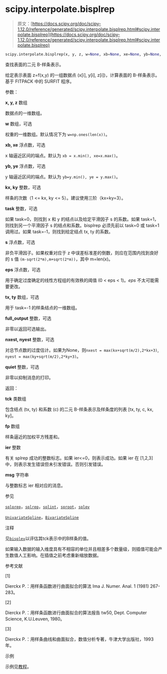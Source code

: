 # scipy.interpolate.bisplrep

> 原文：[https://docs.scipy.org/doc/scipy-1.12.0/reference/generated/scipy.interpolate.bisplrep.html#scipy.interpolate.bisplrep](https://docs.scipy.org/doc/scipy-1.12.0/reference/generated/scipy.interpolate.bisplrep.html#scipy.interpolate.bisplrep)

```py
scipy.interpolate.bisplrep(x, y, z, w=None, xb=None, xe=None, yb=None, ye=None, kx=3, ky=3, task=0, s=None, eps=1e-16, tx=None, ty=None, full_output=0, nxest=None, nyest=None, quiet=1)
```

查找表面的二元 B-样条表示。

给定表示表面 z=f(x,y) 的一组数据点 (x[i], y[i], z[i])，计算表面的 B-样条表示。基于 FITPACK 中的 SURFIT 程序。

参数：

**x, y, z** 数组

数据点的一维数组。

**w** 数组，可选

权重的一维数组。默认情况下为 `w=np.ones(len(x))`。

**xb, xe** 浮点数，可选

x 轴逼近区间的端点。默认为 `xb = x.min(), xe=x.max()`。

**yb, ye** 浮点数，可选

y 轴逼近区间的端点。默认为 `yb=y.min(), ye = y.max()`。

**kx, ky** 整数，可选

样条的次数（1 <= kx, ky <= 5）。建议使用三阶（kx=ky=3）。

**task** 整数，可选

如果 task=0，则找到 x 和 y 的结点以及给定平滑因子 s 的系数。如果 task=1，则找到另一个平滑因子 s 的结点和系数。bisplrep 必须先前以 task=0 或 task=1 调用过。如果 task=-1，则找到给定结点 tx, ty 的系数。

**s** 浮点数，可选

非负平滑因子。如果权重对应于 z 中误差标准差的倒数，则应在范围内找到良好的 s 值 `(m-sqrt(2*m),m+sqrt(2*m))`，其中 m=len(x)。

**eps** 浮点数，可选

用于确定过度确定的线性方程组的有效秩的阈值 (0 < eps < 1)。*eps* 不太可能需要更改。

**tx, ty** 数组，可选

用于 task=-1 的样条结点的一维数组。

**full_output** 整数，可选

非零以返回可选输出。

**nxest, nyest** 整数，可选

对总节点数的过度估计。如果为None，则`nxest = max(kx+sqrt(m/2),2*kx+3)`, `nyest = max(ky+sqrt(m/2),2*ky+3)`。

**quiet** 整数，可选

非零以抑制消息的打印。

返回：

**tck** 类数组

包含结点 (tx, ty) 和系数 (c) 的二元 B-样条表示及样条度的列表 [tx, ty, c, kx, ky]。

**fp** 数组

样条逼近的加权平方残差和。

**ier** 整数

有关 splrep 成功的整数标志。如果 ier<=0，则表示成功。如果 ier 在 [1,2,3] 中，则表示发生错误但未引发错误。否则引发错误。

**msg** 字符串

与整数标志 ier 相对应的消息。

参见

[`splprep`](scipy.interpolate.splprep.html#scipy.interpolate.splprep "scipy.interpolate.splprep")，[`splrep`](scipy.interpolate.splrep.html#scipy.interpolate.splrep "scipy.interpolate.splrep")，[`splint`](scipy.interpolate.splint.html#scipy.interpolate.splint "scipy.interpolate.splint")，[`sproot`](scipy.interpolate.sproot.html#scipy.interpolate.sproot "scipy.interpolate.sproot")，[`splev`](scipy.interpolate.splev.html#scipy.interpolate.splev "scipy.interpolate.splev")

[`UnivariateSpline`](scipy.interpolate.UnivariateSpline.html#scipy.interpolate.UnivariateSpline "scipy.interpolate.UnivariateSpline")，[`BivariateSpline`](scipy.interpolate.BivariateSpline.html#scipy.interpolate.BivariateSpline "scipy.interpolate.BivariateSpline")

注释

见[`bisplev`](scipy.interpolate.bisplev.html#scipy.interpolate.bisplev "scipy.interpolate.bisplev")以评估其tck表示中的B样条的值。

如果输入数据的输入维度具有不相容的单位并且相差多个数量级，则插值可能会产生数值人工影响。在插值之前考虑重新缩放数据。

参考文献

[1]

Dierckx P.：用样条函数进行曲面拟合的算法 Ima J. Numer. Anal. 1 (1981) 267-283。

[2]

Dierckx P.：用样条函数进行曲面拟合的算法报告 tw50, Dept. Computer Science, K.U.Leuven, 1980。

[3]

Dierckx P.：用样条曲线和曲面拟合，数值分析专著，牛津大学出版社，1993年。

示例

示例见[教程](../../tutorial/interpolate/smoothing_splines.html#tutorial-interpolate-2d-spline)。

